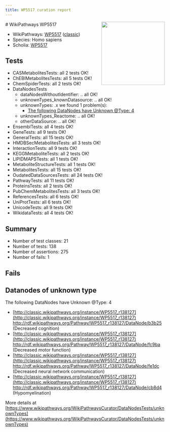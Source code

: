 ```yaml
---
title: WP5517 curation report
---
```


<img style="float: right; width: 200px" src="https://upload.wikimedia.org/wikipedia/commons/thumb/8/83/Wplogo_with_text_500.png/640px-Wplogo_with_text_500.png" />
# WikiPathways WP5517

* WikiPathways: [WP5517](https://wikipathways.org/pathways/WP5517) ([classic](https://classic.wikipathways.org/instance/WP5517))
* Species: Homo sapiens
* Scholia: [WP5517](https://scholia.toolforge.org/wikipathways/WP5517)
## Tests
* CASMetabolitesTests: all 2 tests OK!
* ChEBIMetabolitesTests: all 5 tests OK!
* ChemSpiderTests: all 2 tests OK!
* DataNodesTests
    * dataNodesWithoutIdentifier: .. all OK!
    * unknownTypes_knownDatasource: .. all OK!
    * unknownTypes: .x we found 1 problem(s):
        * [The following DataNodes have Unknown @Type: 4](#839973e2)
    * unknownTypes_Reactome: .. all OK!
    * otherDataSource: .. all OK!
* EnsemblTests: all 4 tests OK!
* GeneTests: all 9 tests OK!
* GeneralTests: all 15 tests OK!
* HMDBSecMetabolitesTests: all 3 tests OK!
* InteractionTests: all 9 tests OK!
* KEGGMetaboliteTests: all 2 tests OK!
* LIPIDMAPSTests: all 1 tests OK!
* MetaboliteStructureTests: all 1 tests OK!
* MetabolitesTests: all 15 tests OK!
* OudatedDataSourcesTests: all 24 tests OK!
* PathwayTests: all 11 tests OK!
* ProteinsTests: all 2 tests OK!
* PubChemMetabolitesTests: all 3 tests OK!
* ReferencesTests: all 6 tests OK!
* UniProtTests: all 6 tests OK!
* UnicodeTests: all 9 tests OK!
* WikidataTests: all 4 tests OK!


## Summary

* Number of test classes: 21
* Number of tests: 138
* Number of assertions: 275
* Number of fails: 1

## Fails

<a name="839973e2" />

## Datanodes of unknown type

The following DataNodes have Unknown @Type: 4

* [http://classic.wikipathways.org/instance/WP5517_r138127](http://classic.wikipathways.org/instance/WP5517_r138127) http://rdf.wikipathways.org/Pathway/WP5517_r138127/DataNode/b3b25 (Decreased cognition)
* [http://classic.wikipathways.org/instance/WP5517_r138127](http://classic.wikipathways.org/instance/WP5517_r138127) http://rdf.wikipathways.org/Pathway/WP5517_r138127/DataNode/fc9ba (Decreased motor function)
* [http://classic.wikipathways.org/instance/WP5517_r138127](http://classic.wikipathways.org/instance/WP5517_r138127) http://rdf.wikipathways.org/Pathway/WP5517_r138127/DataNode/fe1dc (Decreased neural network communication)
* [http://classic.wikipathways.org/instance/WP5517_r138127](http://classic.wikipathways.org/instance/WP5517_r138127) http://rdf.wikipathways.org/Pathway/WP5517_r138127/DataNode/cb8d4 (Hypomyelination)


More details at [https://www.wikipathways.org/WikiPathwaysCurator/DataNodesTests/unknownTypes](https://www.wikipathways.org/WikiPathwaysCurator/DataNodesTests/unknownTypes)

